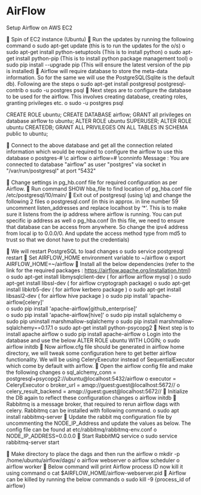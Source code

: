 # AirFlow
Setup Airflow on AWS EC2

	Spin of EC2 instance (Ubuntu)
	Run the updates by running the following command
    o	sudo apt-get update (this is to run the updates for the o/s)
    o	sudo apt-get install python-setuptools (This is to install python)
    o	sudo apt-get install python-pip (This is to install python package management tool)
    o	sudo pip install --upgrade pip (This will ensure the latest version of the pip is installed)
	Airflow will require database to store the meta-data information. So for the same we will use the PostgreSQL(Sqlite is the default db). Following are the steps
    o	sudo apt-get install postgresql postgresql-contrib
    o	sudo -u postgres psql
	Next steps are to configure the database to be used for the airflow. This involves creating database, creating roles, granting privileges etc.
    o	sudo -u postgres psql

CREATE ROLE ubuntu;
CREATE DATABASE airflow;
GRANT all privileges on database airflow to ubuntu;
ALTER ROLE ubuntu SUPERUSER;
ALTER ROLE ubuntu CREATEDB;
GRANT ALL PRIVILEGES ON ALL TABLES IN SCHEMA public to ubuntu;

	Connect to the above database and get all the connection related information which would be required to configure the airflow to use this database
    o	postgres-# \c airflow
    o	airflow=# \conninfo
Message : You are connected to database "airflow" as user "postgres" via socket in "/var/run/postgresql" at port "5432"

	Change settings in pg_hb.conf file for required configuration as per Airflow. 
	Run command SHOW hba_file to find location of pg_hba.conf file
/etc/postgresql/10/main/ 
	Exit out of postgresql (using \q) and change the following 2 files
    o	postgresql.conf (in this in approx. in line number 59 uncomment listen_addresses and replace localhost by ‘*’. This is to make sure it listens from the ip address where airflow is running. You can put specific ip address as well
    o	pg_hba.conf (In this file, we need to ensure that database can be access from anywhere. So  change the ipv4 address from local ip to 0.0.0/0. And update the access method type from md5 to trust so that we donot have to put the credentials)

	We will restart PostgreSQL to load changes
    o	sudo service postgresql restart
	Set AIRFLOW_HOME environment variable to ~/airflow
    o	export AIRFLOW_HOME=~/airflow
	Install all the below dependencies (refer to the link for the required packages : https://airflow.apache.org/installation.html)
    o	sudo apt-get install libmysqlclient-dev ( for airflow airflow mysql )
    o	sudo apt-get install libssl-dev ( for airflow cryptograph package)
    o	sudo apt-get install libkrb5-dev (  for airflow kerbero package )
    o	sudo apt-get install libsasl2-dev ( for airflow hive package )
    o	sudo pip install 'apache-airflow[celery]'	
    o	sudo pip install 'apache-airflow[github_enterprise]'	
    o	sudo pip install 'apache-airflow[hive]'	
    o	sudo pip install sqlalchemy
    o	sudo pip uninstall marshmallow-sqlalchemy
    o	sudo pip install marshmallow-sqlalchemy==0.17.1
    o	sudo apt-get install python-psycopg2
	Next step is to install apache airflow
    o	sudo pip install apache-airflow
    o	Login into the database and use the below
        ALTER ROLE ubuntu WITH LOGIN;
    o	sudo airflow initdb
	Now airflow.cfg file should be generated in airflow home directory, we will tweak some configuration here to get better airflow functionality. We will be using CeleryExecutor instead of SequentialExecutor which come by default with airflow. 
	Open the airflow config file and make the following changes
    o	sql_alchemy_conn = postgresql+psycopg2://ubuntu@localhost:5432/airflow
    o	executor = CeleryExecutor
    o	broker_url = amqp://guest:guest@localhost:5672//
    o	celery_result_backend = amqp://guest:guest@localhost:5672//
	Initialize the DB again to reflect these configuration changes
    o	airflow initdb
	Rabbitmq is a message broker, that required to rerun airflow dags with celery.  Rabbitmq can be installed with following command.
    o	sudo apt install rabbitmq-server
	Update the rabbit mq configuration file by uncommenting the NODE_IP_Address and update the values as below. The config file can be found at etc/rabbitmq/rabbitmq-env.conf
    o	NODE_IP_ADDRESS=0.0.0.0
	Start RabbitMQ service
    o	sudo service rabbitmq-server start

	Make directory to place the dags and then run the airflow
    o	mkdir -p /home/ubuntu/airflow/dags/
    o	airflow webserver
o	airflow scheduler
o	airflow worker
	Below command will print Airflow process ID now kill it using command
    o	cat $AIRFLOW_HOME/airflow-webserver.pid
	Airflow can be killed by running the below commands
    o	sudo kill -9 {process_id of airflow}

